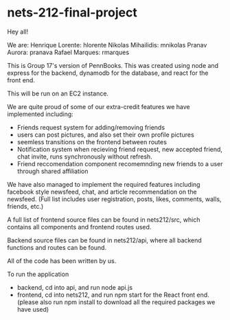 # nets-212-final-project

Hey all!

We are: 
Henrique Lorente: hlorente
Nikolas Mihailidis: mnikolas
Pranav Aurora: pranava
Rafael Marques: rmarques

This is Group 17's version of PennBooks. This was created using node and express for the backend, dynamodb for the database, and react for the front end.

This will be run on an EC2 instance. 

We are quite proud of some of our extra-credit features we have implemented including:
- Friends request system for adding/removing friends
- users can post pictures, and also set their own profile pictures 
- seemless transitions on the frontend between routes
- Notification system when recieving friend request, new accepted friend, chat invite, runs synchronously without refresh.
- Friend reccomendation component recomemnding new friends to a user through shared affiliation

We have also managed to implement the required features including facebook style newsfeed, chat, and article recommendation on the newsfeed. (Full list includes user registration, posts, likes, comments, walls, friends, etc.)

A full list of frontend source files can be found in nets212/src, which contains all components and frontend routes used.

Backend source files can be found in nets212/api, where all backend functions and routes can be found.

All of the code has been written by us.

To run the application
- backend, cd into api, and run node api.js
- frontend, cd into nets212, and run npm start for the React front end. 
(please also run npm install to download all the required packages we have used)
